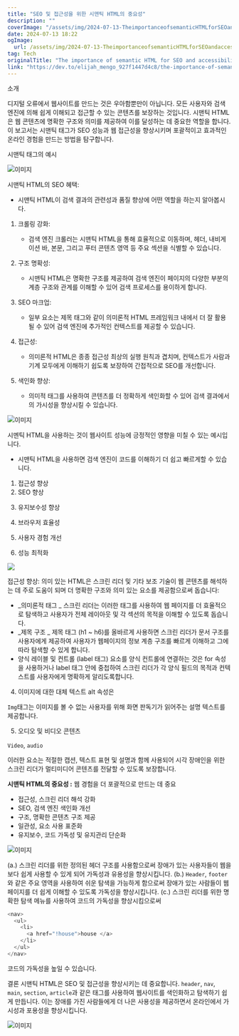 ```yaml
---
title: "SEO 및 접근성을 위한 시맨틱 HTML의 중요성"
description: ""
coverImage: "/assets/img/2024-07-13-TheimportanceofsemanticHTMLforSEOandaccessibility_0.png"
date: 2024-07-13 18:22
ogImage:
  url: /assets/img/2024-07-13-TheimportanceofsemanticHTMLforSEOandaccessibility_0.png
tag: Tech
originalTitle: "The importance of semantic HTML for SEO and accessibility."
link: "https://dev.to/elijah_mengo_927f1447d4c8/the-importance-of-semantic-html-for-seo-and-accessibility-197n"
---
```


소개

디지털 오류에서 웹사이트를 만드는 것은 우아함뿐만이 아닙니다. 모든 사용자와 검색 엔진에 의해 쉽게 이해되고 접근할 수 있는 콘텐츠를 보장하는 것입니다. 시맨틱 HTML은 웹 콘텐츠에 명확한 구조와 의미를 제공하여 이를 달성하는 데 중요한 역할을 합니다.
이 보고서는 시맨틱 태그가 SEO 성능과 웹 접근성을 향상시키며 포괄적이고 효과적인 온라인 경험을 만드는 방법을 탐구합니다.

시맨틱 태그의 예시

![이미지](/assets/img/2024-07-13-TheimportanceofsemanticHTMLforSEOandaccessibility_0.png)

<div class="content-ad"></div>

시맨틱 HTML의 SEO 혜택:

- 시맨틱 HTML이 검색 결과의 관련성과 품질 향상에 어떤 역할을 하는지 알아봅시다.

1. 크롤링 강화:

   - 검색 엔진 크롤러는 시맨틱 HTML을 통해 효율적으로 이동하며, 헤더, 내비게이션 바, 본문, 그리고 푸터 콘텐츠 영역 등 주요 섹션을 식별할 수 있습니다.

2. 구조 명확성:
   - 시맨틱 HTML은 명확한 구조를 제공하여 검색 엔진이 페이지의 다양한 부분의 계층 구조와 관계를 이해할 수 있어 검색 프로세스를 용이하게 합니다.

<div class="content-ad"></div>

3. SEO 마크업:

   - 일부 요소는 제목 태그와 같이 의미론적 HTML 프레임워크 내에서 더 잘 활용될 수 있어 검색 엔진에 추가적인 컨텍스트를 제공할 수 있습니다.

4. 접근성:

   - 의미론적 HTML은 종종 접근성 최상의 실행 원칙과 겹치며, 컨텍스트가 사람과 기계 모두에게 이해하기 쉽도록 보장하여 간접적으로 SEO를 개선합니다.

5. 색인화 향상:
   - 의미적 태그를 사용하여 콘텐츠를 더 정확하게 색인화할 수 있어 검색 결과에서의 가시성을 향상시킬 수 있습니다.

![이미지](/assets/img/2024-07-13-TheimportanceofsemanticHTMLforSEOandaccessibility_1.png)

<div class="content-ad"></div>

시멘틱 HTML을 사용하는 것이 웹사이트 성능에 긍정적인 영향을 미칠 수 있는 예시입니다.

- 시맨틱 HTML을 사용하면 검색 엔진이 코드를 이해하기 더 쉽고 빠르게할 수 있습니다.

1. 접근성 향상
2. SEO 향상

<div class="content-ad"></div>

3. 유지보수성 향상

4. 브라우저 효율성

5. 사용자 경험 개선

6. 성능 최적화

<div class="content-ad"></div>

<img src="/assets/img/2024-07-13-TheimportanceofsemanticHTMLforSEOandaccessibility_2.png" />

접근성 향상:
의미 있는 HTML은 스크린 리더 및 기타 보조 기술이 웹 콘텐츠를 해석하는 데 주로 도움이 되며 더 명확한 구조와 의미 있는 요소를 제공함으로써 돕습니다:

- _의미론적 태그 _
  스크린 리더는 이러한 태그를 사용하여 웹 페이지를 더 효율적으로 탐색하고 사용자가 전체 레이아웃 및 각 섹션의 목적을 이해할 수 있도록 돕습니다.
- _제목 구조 _
  제목 태그 (h1 ~ h6)를 올바르게 사용하면 스크린 리더가 문서 구조를 사용자에게 제공하여 사용자가 웹페이지의 정보 계층 구조를 빠르게 이해하고 그에 따라 탐색할 수 있게 합니다.
- 양식 레이블 및 컨트롤
  (label 태그) 요소를 양식 컨트롤에 연결하는 것은 for 속성을 사용하거나 label 태그 안에 중첩하여 스크린 리더가 각 양식 필드의 목적과 컨텍스트를 사용자에게 명확하게 알리도록합니다.

4. 이미지에 대한 대체 텍스트
   alt 속성은

<div class="content-ad"></div>

`Img`태그는 이미지를 볼 수 없는 사용자를 위해 화면 판독기가 읽어주는 설명 텍스트를 제공합니다.

5. 오디오 및 비디오 콘텐츠

`Video`, `audio`

<div class="content-ad"></div>

이러한 요소는 적절한 캡션, 텍스트 표현 및 설명과 함께 사용되어 시각 장애인을 위한 스크린 리더가 멀티미디어 콘텐츠를 전달할 수 있도록 보장합니다.

**시맨틱 HTML의 중요성 :** 웹 경험을 더 포괄적으로 만드는 데 중요

- 접근성, 스크린 리더 해석 강화
- SEO, 검색 엔진 색인화 개선
- 구조, 명확한 콘텐츠 구조 제공
- 일관성, 요소 사용 표준화
- 유지보수, 코드 가독성 및 유지관리 단순화

![이미지](/assets/img/2024-07-13-TheimportanceofsemanticHTMLforSEOandaccessibility_3.png)

<div class="content-ad"></div>

(a.) 스크린 리더를 위한 정의된 헤더 구조를 사용함으로써 장애가 있는 사용자들이 웹을 보다 쉽게 사용할 수 있게 되어 가독성과 유용성을 향상시킵니다.
(b.) `Header`, `footer`와 같은 주요 영역을 사용하여 쉬운 탐색을 가능하게 함으로써 장애가 있는 사람들이 웹 페이지를 더 쉽게 이해할 수 있도록 가독성을 향상시킵니다.
(c.) 스크린 리더를 위한 명확한 탐색 메뉴를 사용하여 코드의 가독성을 향상시킴으로써

```js
<nav>
  <ul>
    <li>
      <a href="!house">house </a>
    </li>
  </ul>
</nav>
```

코드의 가독성을 높일 수 있습니다.

<div class="content-ad"></div>

결론
시맨틱 HTML은 SEO 및 접근성을 향상시키는 데 중요합니다. `header`, `nav`, `main`, `section`, `article`과 같은 태그를 사용하여 웹사이트를 색인화하고 탐색하기 쉽게 만듭니다. 이는 장애를 가진 사람들에게 더 나은 사용성을 제공하면서 온라인에서 가시성과 포용성을 향상시킵니다.

![이미지](/assets/img/2024-07-13-TheimportanceofsemanticHTMLforSEOandaccessibility_4.png)
